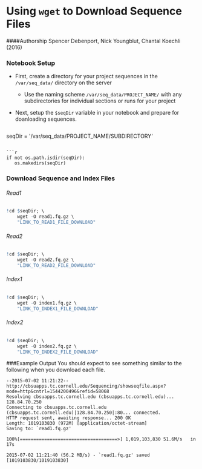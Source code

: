 # Using `wget` to Download Sequence Files

####Authorship
Spencer Debenport, Nick Youngblut, Chantal Koechli (2016)

### Notebook Setup

* First, create a directory for your project sequences in the `/var/seq_data/` directory on the server
  * Use the naming scheme `/var/seq_data/PROJECT_NAME/` with any subdirectories for individual sections or runs for your project
* Next, setup the `$seqDir` variable in your notebook and prepare for doanloading sequences.
   
  ```r
seqDir = '/var/seq_data/PROJECT_NAME/SUBDIRECTORY' 
  ```
   
  ```r
if not os.path.isdir(seqDir):  
     os.makedirs(seqDir)
  ```

### Download Sequence and Index Files
###### Read1
```r
!cd $seqDir; \
    wget -O read1.fq.gz \
    "LINK_TO_READ1_FILE_DOWNLOAD"
```

###### Read2
```r
!cd $seqDir; \
    wget -O read2.fq.gz \
    "LINK_TO_READ2_FILE_DOWNLOAD"
```

###### Index1
```r
!cd $seqDir; \
    wget -O index1.fq.gz \
    "LINK_TO_INDEX1_FILE_DOWNLOAD"
```

###### Index2
```r
!cd $seqDir; \
    wget -O index2.fq.gz \
    "LINK_TO_INDEX2_FILE_DOWNLOAD"
```

###Example Output
You should expect to see something similar to the following when you download each file.
```
--2015-07-02 11:21:22--  http://cbsuapps.tc.cornell.edu/Sequencing/showseqfile.aspx?mode=http&cntrl=1544200496&refid=58068
Resolving cbsuapps.tc.cornell.edu (cbsuapps.tc.cornell.edu)... 128.84.70.250
Connecting to cbsuapps.tc.cornell.edu (cbsuapps.tc.cornell.edu)|128.84.70.250|:80... connected.
HTTP request sent, awaiting response... 200 OK
Length: 1019103830 (972M) [application/octet-stream]
Saving to: `read1.fq.gz'

100%[====================================>] 1,019,103,830 51.6M/s   in 17s     

2015-07-02 11:21:40 (56.2 MB/s) - `read1.fq.gz' saved [1019103830/1019103830]
```
